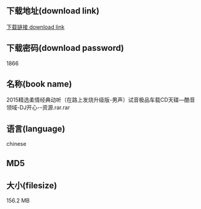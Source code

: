 ## 下载地址(download link)
[下载链接 download link](https://voluble-croquembouche-d321dc.netlify.app/?s=2015%E7%B2%BE%E9%80%89%E6%9F%94%E6%83%85%E7%BB%8F%E5%85%B8%E5%8A%A8%E5%90%AC%EF%BC%88%E5%9C%A8%E8%B7%AF%E4%B8%8A%E5%8F%91%E7%83%A7%E5%8D%87%E7%BA%A7%E7%89%88-%E7%94%B7%E5%A3%B0%EF%BC%89%E8%AF%95%E9%9F%B3%E6%9E%81%E5%93%81%E8%BD%A6%E8%BD%BDCD%E5%A4%A9%E7%A2%9F%E2%80%94%E9%85%B7%E9%9F%B3%E9%A2%86%E5%9F%9F-DJ%E5%BC%80%E5%BF%83--%E8%B5%84%E6%BA%90.rar)

## 下载密码(download password)
1866

## 名称(book name)
2015精选柔情经典动听（在路上发烧升级版-男声）试音极品车载CD天碟—酷音领域-DJ开心--资源.rar.rar

## 语言(language)
chinese

## MD5


## 大小(filesize)
156.2 MB
